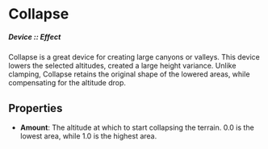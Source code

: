 # Collapse
##### Device :: Effect

Collapse is a great device for creating large canyons or valleys. This device lowers the selected altitudes, created a large height variance. Unlike clamping, Collapse retains the original shape of the lowered areas, while compensating for the altitude drop.

## Properties

- **Amount**: The altitude at which to start collapsing the terrain. 0.0 is the lowest area, while 1.0 is the highest area.